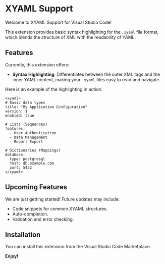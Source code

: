 # XYAML Support

Welcome to XYAML Support for Visual Studio Code!

This extension provides basic syntax highlighting for the `.xyaml` file format, which blends the structure of XML with the readability of YAML.

## Features

Currently, this extension offers:

- **Syntax Highlighting**: Differentiates between the outer XML tags and the inner YAML content, making your `.xyaml` files easy to read and navigate.

Here is an example of the highlighting in action:

```xyaml
<xyaml>
# Basic data types
title: "My Application Configuration"
version: 1
enabled: true

# Lists (Sequences)
features:
  - User Authentication
  - Data Management
  - Report Export

# Dictionaries (Mappings)
database:
  type: postgresql
  host: db.example.com
  port: 5432
</xyaml>
```

## Upcoming Features

We are just getting started! Future updates may include:
- Code snippets for common XYAML structures.
- Auto-completion.
- Validation and error checking.

## Installation

You can install this extension from the Visual Studio Code Marketplace.

**Enjoy!**